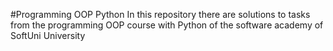 #Programming OOP Python
In this repository there are solutions to tasks from the programming OOP course with Python of the software academy of SoftUni University
